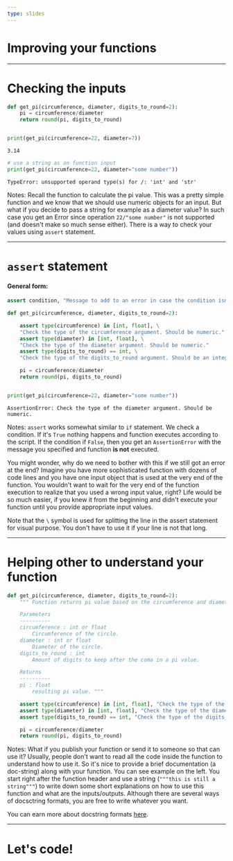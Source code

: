 ```yaml
---
type: slides
---
```


# Improving your functions

---

# Checking the inputs

```python
def get_pi(circumference, diameter, digits_to_round=2):
    pi = circumference/diameter
    return round(pi, digits_to_round)


print(get_pi(circumference=22, diameter=7))
```
```out
3.14
```
```python
# use a string as an function input
print(get_pi(circumference=22, diameter="some number"))
```
```out
TypeError: unsupported operand type(s) for /: 'int' and 'str'
```

Notes: Recall the function to calculate the pi value. This was a pretty simple function and we know that we should use numeric objects for an input. But what if you decide to pass a string for example as a diameter value? In such case you get an Error since operation `22/"some number"` is not supported (and doesn't make so much sense either). There is a way to check your values using `assert` statement.

---

# `assert` statement

#### General form:
```python
assert condition, "Message to add to an error in case the condition isn't true"
```

```python
def get_pi(circumference, diameter, digits_to_round=2):

    assert type(circumference) in [int, float], \
    "Check the type of the circumference argument. Should be numeric."
    assert type(diameter) in [int, float], \
    "Check the type of the diameter argument. Should be numeric."
    assert type(digits_to_round) == int, \
    "Check the type of the digits_to_round argument. Should be an integer."

    pi = circumference/diameter
    return round(pi, digits_to_round)


print(get_pi(circumference=22, diameter="some number"))
```
```out
AssertionError: Check the type of the diameter argument. Should be numeric.
```

Notes: `assert` works somewhat similar to `if` statement. We check a condition. If it's `True` nothing happens and function executes according to the script. If the condition if `False`, then you get an `AssertionError` with the message you specified and function **is not** executed.

You might wonder, why do we need to bother with this if we still got an error at the end? Imagine you have more sophisticated function with dozens of code lines and you have one input object that is used at the very end of the function. You wouldn't want to wait for the very end of the function execution to realize that you used a wrong input value, right? Life would be so much easier, if you knew it from the beginning and didn't execute your function until you provide appropriate input values.

Note that the `\` symbol is used for splitting the line in the assert statement for visual purpose. You don't have to use it if your line is not that long.

---

# Helping other to understand your function

```python
def get_pi(circumference, diameter, digits_to_round=2):
    """ Function returns pi value based on the circumference and diameter values of a circle.

    Parameters
    ----------
    circumference : int or float
        Circumference of the circle.
    diameter : int or float
        Diameter of the circle.
    digits_to_round : int
        Amount of digits to keep after the coma in a pi value.

    Returns
    ----------
    pi : float
        resulting pi value. """

    assert type(circumference) in [int, float], "Check the type of the circumference argument."
    assert type(diameter) in [int, float], "Check the type of the diameter argument."
    assert type(digits_to_round) == int, "Check the type of the digits_to_round argument."

    pi = circumference/diameter
    return round(pi, digits_to_round)
```

Notes: What if you publish your function or send it to someone so that can use it? Usually, people don't want to read all the code inside the function to understand how to use it. So it's nice to provide a brief documentation (a doc-string) along with your function. You can see example on the left. You start right after the function header and use a string (``"""this is still a string"""``) to write down some short explanations on how to use this function and what are the inputs/outputs. Although there are several ways of docsctring formats, you are free to write whatever you want.

You can earn more about docstring formats [here](http://daouzli.com/blog/docstring.html).

---

# Let's code!
